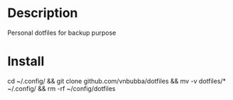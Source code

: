 # Description
Personal dotfiles for backup purpose

# Install
cd ~/.config/ && git clone github.com/vnbubba/dotfiles && mv -v dotfiles/*  ~/.config/ && rm -rf ~/config/dotfiles
